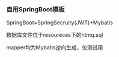 ### 自用SpringBoot模板
SpringBoot+SpringSecruity(JWT)+Mybatis

数据库文件位于resoureces下的htmq.sql

mapper均为Mybatis逆向生成，仅测试用